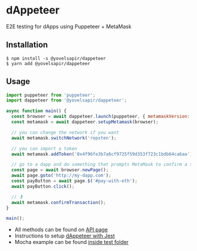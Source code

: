 # dAppeteer

E2E testing for dApps using Puppeteer + MetaMask

## Installation

```
$ npm install -s @yovelsapir/dappeteer
$ yarn add @yovelsapir/dappeteer
```

## Usage

```js
import puppeteer from 'puppeteer';
import dappeteer from '@yovelsapir/dappeteer';

async function main() {
  const browser = await dappeteer.launch(puppeteer, { metamaskVersion: 'v10.14.0' });
  const metamask = await dappeteer.setupMetamask(browser);

  // you can change the network if you want
  await metamask.switchNetwork('ropsten');

  // you can import a token
  await metamask.addToken('0x4f96fe3b7a6cf9725f59d353f723c1bdb64ca6aa');

  // go to a dapp and do something that prompts MetaMask to confirm a transaction
  const page = await browser.newPage();
  await page.goto('http://my-dapp.com');
  const payButton = await page.$('#pay-with-eth');
  await payButton.click();

  // 🏌
  await metamask.confirmTransaction();
}

main();
```

- All methods can be found on [API page](docs/API.md)  
- Instructions to setup [dAppeteer with Jest](docs/JEST.md)  
- Mocha example can be found [inside test folder](./test)
